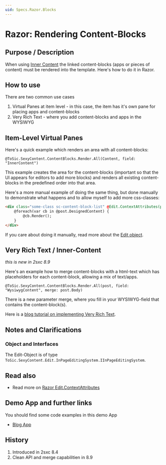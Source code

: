 ```yaml
---
uid: Specs.Razor.Blocks
---
```


# Razor: Rendering Content-Blocks

## Purpose / Description
When using [Inner Content](Concept-Inner-Content) the linked content-blocks (apps or pieces of content) must be rendered into the template. Here's how to do it in Razor. 

## How to use
There are two common use cases

1. Virtual Panes at item level - in this case, the item has it's own pane for placing apps and content-blocks
2. Very Rich Text - where you add content-blocks and apps in the WYSIWYG

## Item-Level Virtual Panes
Here's a quick example which renders an area with all content-blocks: 

```razor
@ToSic.SexyContent.ContentBlocks.Render.All(Content, field: "InnerContent")
```
This example creates the area for the content-blocks (important so that the UI appears for editors to add more blocks) and renders all existing content-blocks in the predefined order into that area. 

Here's a more manual example of doing the same thing, but done manually to demonstrate what happens and to allow myself to add more css-classes: 
```html
<div class="some-class sc-content-block-list" @Edit.ContextAttributes(post, field: "DesignedContent")>
    @foreach(var cb in @post.DesignedContent) {
        @cb.Render();
    }
</div>
```
If you care about doing it manually, read more about the [Edit object](Razor-Edit).

## Very Rich Text / Inner-Content
_this is new in 2sxc 8.9_

Here's an example how to merge content-blocks with a html-text which has placeholders for each content-block, allowing a mix of text/apps. 
```razor
@ToSic.SexyContent.ContentBlocks.Render.All(post, field: "WysiwygContent", merge: post.Body)
```
There is a new parameter merge, where you fill in your WYSIWYG-field that contains the content-block(s).

Here is a [blog tutorial on implementing Very Rich Text](http://2sxc.org/en/blog/post/tutorial-create-very-rich-text-inner-content-2-with-2sxc).


## Notes and Clarifications
### Object and Interfaces
The Edit-Object is of type `ToSic.SexyContent.Edit.InPageEditingSystem.IInPageEditingSystem`.

## Read also
* Read more on [Razor Edit.ContextAttributes](Razor-Edit.ContextAttributes)


## Demo App and further links

You should find some code examples in this demo App
* [Blog App](http://2sxc.org/en/apps/app/dnn-blog-app-for-dnn-dotnetnuke)

## History

1. Introduced in 2sxc 8.4
2. Clean API and merge capabilitien in 8.9

[inner-content]: http://2sxc.org/en/blog/post/designing-articles-with-inner-content-blocks-new-in-8-4-like-modules-inside-modules
[DynamicEntity]: Dynamic-Entity
[actions-source]: https://github.com/2sic/2sxc/blob/master/src/inpage/2sxc._actions.js
[template-content-data]: http://2sxc.org/en/blog/post/12-differences-when-templating-data-instead-of-content
[float-toolbar]: http://2sxc.org/en/Docs-Manuals/Feature/feature/2875

